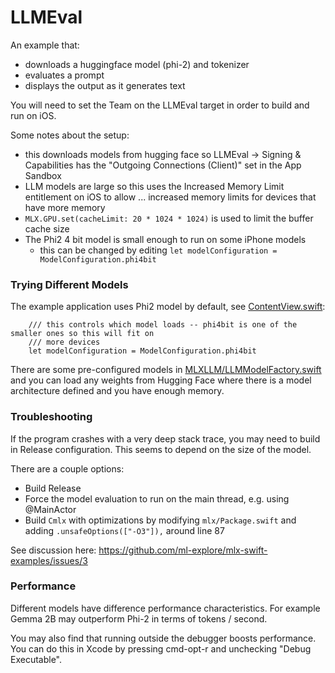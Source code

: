 #  LLMEval

An example that:

- downloads a huggingface model (phi-2) and tokenizer
- evaluates a prompt
- displays the output as it generates text

You will need to set the Team on the LLMEval target in order to build and run on iOS.

Some notes about the setup:

- this downloads models from hugging face so LLMEval -> Signing & Capabilities has the "Outgoing Connections (Client)" set in the App Sandbox
- LLM models are large so this uses the Increased Memory Limit entitlement on iOS to allow ... increased memory limits for devices that have more memory
- `MLX.GPU.set(cacheLimit: 20 * 1024 * 1024)` is used to limit the buffer cache size
- The Phi2 4 bit model is small enough to run on some iPhone models
    - this can be changed by editing `let modelConfiguration = ModelConfiguration.phi4bit`

### Trying Different Models

The example application uses Phi2 model by default, see [ContentView.swift](ContentView.swift#L58):

```
    /// this controls which model loads -- phi4bit is one of the smaller ones so this will fit on
    /// more devices
    let modelConfiguration = ModelConfiguration.phi4bit
```

There are some pre-configured models in [MLXLLM/LLMModelFactory.swift](../../Libraries/MLXLLM/LLMModelFactory.swift#L78)
and you can load any weights from Hugging Face where there
is a model architecture defined and you have enough
memory.

### Troubleshooting

If the program crashes with a very deep stack trace, you may need to build
in Release configuration. This seems to depend on the size of the model.

There are a couple options:

- Build Release
- Force the model evaluation to run on the main thread, e.g. using @MainActor
- Build `Cmlx` with optimizations by modifying `mlx/Package.swift` and adding `.unsafeOptions(["-O3"]),` around line 87

See discussion here: https://github.com/ml-explore/mlx-swift-examples/issues/3

### Performance

Different models have difference performance characteristics. For example Gemma 2B may outperform Phi-2 in terms of tokens / second.

You may also find that running outside the debugger boosts performance. You can do this in Xcode by pressing cmd-opt-r and unchecking "Debug Executable".
